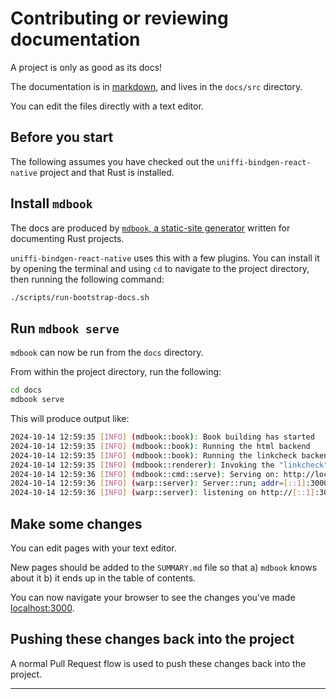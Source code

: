 # Contributing or reviewing documentation

A project is only as good as its docs!

The documentation is in [markdown](https://rust-lang.github.io/mdBook/format/markdown.html), and lives in the `docs/src` directory.

You can edit the files directly with a text editor.

## Before you start

The following assumes you have checked out the `uniffi-bindgen-react-native` project and that Rust is installed.

## Install `mdbook`

The docs are produced by [`mdbook`, a static-site generator](https://rust-lang.github.io/mdBook/index.html) written for documenting Rust projects.

`uniffi-bindgen-react-native` uses this with a few plugins. You can install it by opening the terminal and using `cd` to navigate to the project directory, then running the following command:

```sh
./scripts/run-bootstrap-docs.sh
```

## Run `mdbook serve`

`mdbook` can now be run from the `docs` directory.

From within the project directory, run the following:

```sh
cd docs
mdbook serve
```

This will produce output like:

```sh
2024-10-14 12:59:35 [INFO] (mdbook::book): Book building has started
2024-10-14 12:59:35 [INFO] (mdbook::book): Running the html backend
2024-10-14 12:59:35 [INFO] (mdbook::book): Running the linkcheck backend
2024-10-14 12:59:35 [INFO] (mdbook::renderer): Invoking the "linkcheck" renderer
2024-10-14 12:59:36 [INFO] (mdbook::cmd::serve): Serving on: http://localhost:3000
2024-10-14 12:59:36 [INFO] (warp::server): Server::run; addr=[::1]:3000
2024-10-14 12:59:36 [INFO] (warp::server): listening on http://[::1]:3000
```

## Make some changes

You can edit pages with your text editor.

New pages should be added to the `SUMMARY.md` file so that a) `mdbook` knows about it b) it ends up in the table of contents.

You can now navigate your browser to see the changes you've made [localhost:3000](http://localhost:3000/).

## Pushing these changes back into the project

A normal Pull Request flow is used to push these changes back into the project.

---

